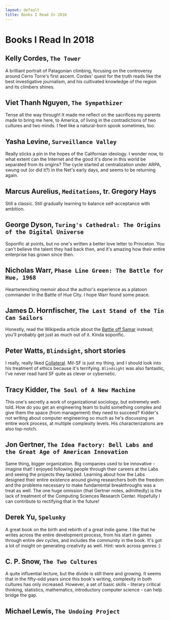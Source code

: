 ```yaml
---
layout: default
title: Books I Read In 2018
---
```

# Books I Read In 2018

## Kelly Cordes, `The Tower`

A brilliant portrait of Patagonian climbing, focusing on the controversy around Cerro Torre's first ascent. Cordes' quest for the truth reads like the best investigative journalism, and his cultivated knowledge of the region and its climbers shines.

## Viet Thanh Nguyen, `The Sympathizer`

Tense all the way through! It made me reflect on the sacrifices my parents made to bring me here, to America, of living in the contradictions of two cultures and two minds. I feel like a natural-born spook sometimes, too.

## Yasha Levine, `Surveillance Valley`

Really sticks a pin in the hopes of the Californian ideology. I wonder now, to what extent can the Internet and the good it's done in this world be separated from its origins? The cycle started at centralization under ARPA, swung out (or did it?) in the Net's early days, and seems to be returning again.

## Marcus Aurelius, `Meditations`, tr. Gregory Hays

Still a classic. Still gradually learning to balance self-acceptance with ambition.

## George Dyson, `Turing's Cathedral: The Origins of the Digital Universe`

Soporific at points, but no one's written a better love letter to Princeton. You can't believe the talent they had back then, and it's amazing how their entire enterprise has grown since then.

## Nicholas Warr, `Phase Line Green: The Battle for Hue, 1968`

Heartwrenching memoir about the author's experience as a platoon commander in the Battle of Hue City. I hope Warr found some peace.

## James D. Hornfischer, `The Last Stand of the Tin Can Sailors`

Honestly, read the Wikipedia article about the [Battle off Samar](https://en.wikipedia.org/wiki/Battle_off_Samar) instead; you'll probably get just as much out of it. Kinda soporific.

## Peter Watts, `Blindsight`, short stories

I really, really liked [Collateral](http://www.lightspeedmagazine.com/fiction/collateral/). Mil-SF is just my thing, and I should look into his treatment of ethics because it's terrifying. `Blindsight` was also fantastic, I've never read hard SF quite as clever or cybernetic.

## Tracy Kidder, `The Soul of A New Machine`

This one's secretly a work of organizational sociology, but extremely well-told. How do you get an engineering team to build something complex and give them the space (from management) they need to succeed? Kidder's not writing about computer engineering so much as he's discussing an entire work process, at multiple complexity levels. His characterizations are also top-notch.

## Jon Gertner, `The Idea Factory: Bell Labs and the Great Age of American Innovation`

Same thing, bigger organization. Big companies used to be innovative - imagine that! I enjoyed following people through their careers at the Labs and seeing the projects they tackled. Learning about how the Labs designed their entire existence around giving researchers both the freedom and the problems necessary to make fundamental breakthroughs was a treat as well. The one huge omission (that Gertner notes, admittedly) is the lack of treatment of the Computing Sciences Research Center. Hopefully I can contribute to rectifying that in the future!

## Derek Yu, `Spelunky`

A great book on the birth and rebirth of a great indie game. I like that he writes across the entire development process, from his start in games through entire dev cycles, and includes the community in the book. It's got a lot of insight on generating creativity as well. Hint: work across genres :)

## C. P. Snow, `The Two Cultures`

A quite influential lecture, but the divide is still there and growing. It seems that in the fifty-odd years since this book's writing, complexity in both cultures has only increased. However, a set of basic skills - literary critical thinking, statistics, mathematics, introductory computer science - can help bridge the gap.

## Michael Lewis, `The Undoing Project`
